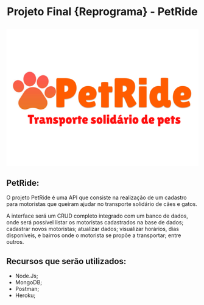 <h1 align="center">
    <br>
    <p align="center">Projeto Final {Reprograma} - PetRide<p>
</h1>

![Logo PetRide](./images/petride_logo.png)

## PetRide:

O projeto PetRide é uma API que consiste na realização de um cadastro para motoristas que queiram ajudar no transporte solidário de cães e gatos. 

A interface será um CRUD completo integrado com um banco de dados, onde será possível listar os motoristas cadastrados na base de dados; cadastrar novos motoristas; atualizar dados; visualizar horários, dias disponíveis, e bairros onde o motorista se propõe a transportar; entre outros.

## Recursos que serão utilizados:

* Node.Js;
* MongoDB;
* Postman;
* Heroku;

